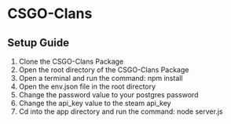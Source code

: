 # CSGO-Clans
## Setup Guide
1. Clone the CSGO-Clans Package
2. Open the root directory of the CSGO-Clans Package
3. Open a terminal and run the command: npm install
4. Open the env.json file in the root directory
5. Change the password value to your postgres password
6. Change the api_key value to the steam api_key 
7. Cd into the app directory and run the command: node server.js
